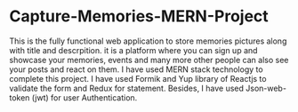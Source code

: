 # Capture-Memories-MERN-Project

This is the fully functional web application to store memories pictures along with title and descrpition. it is a platform where you can sign up and showcase your memories, events and many more other people can also see your posts and react on them. I have used MERN stack technology to complete this project. I have used Formik and Yup library of Reactjs to validate the form and Redux for statement. Besides, I have used Json-web-token (jwt) for user Authentication.
